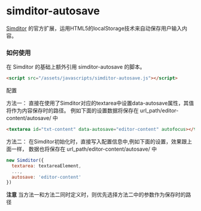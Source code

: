 simditor-autosave
=================

[Simditor](http://simditor.tower.im/) 的官方扩展，运用HTML5的localStorage技术来自动保存用户输入内容。

### 如何使用

在 Simditor 的基础上额外引用 simditor-autosave 的脚本。

```html
<script src="/assets/javascripts/simditor-autosave.js"></script>
```

配置

方法一：
直接在使用了Simditor对应的textarea中设置data-autosave属性，其值将作为内容保存时的路径。
例如下面的设置数据将保存在  url_path/editor-content/autosave/   中
```html
<textarea id="txt-content" data-autosave="editor-content" autofocus></textarea>
```

方法二：
在Simditor初始化时，直接写入配置信息中,例如下面的设置，效果跟上面一样，
数据也将保存在  url_path/editor-content/autosave/   中
```javascript
new Simditor({
  textarea: textareaElement,
  ...,
  autosave: 'editor-content'
})
```
__注意__ 当方法一和方法二同时定义时，则优先选择方法二中的参数作为保存时的路径
